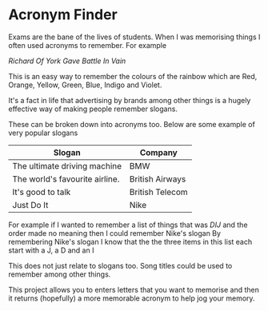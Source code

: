 # Acronym Finder

Exams are the bane of the lives of students. When I was memorising things I often used acronyms to remember. For example

*Richard Of York Gave Battle In Vain*

This is an easy way to remember the colours of the rainbow which are Red, Orange, Yellow, Green, Blue, Indigo and Violet.

It's a fact in life that advertising by brands among other things is a hugely effective way of making people remember slogans.
 
 These can be broken down into acronyms too. Below are some example of very popular slogans

|Slogan| Company|
|-------|-------|
|The ultimate driving machine | BMW|
|The world's favourite airline.  |British Airways|
|It's good to talk               |British Telecom|
|Just Do It      |Nike|

For example if I wanted to remember a list of things that was _DIJ_ and the order made no meaning then I could remember Nike's slogan
By remembering Nike's slogan I know that the the three items in this list each start with a J, a D and an I

This does not just relate to slogans too. Song titles could be used to remember among other things. 

This project allows you to enters letters that you want to memorise and then it returns (hopefully) a more memorable acronym to help jog your memory.
